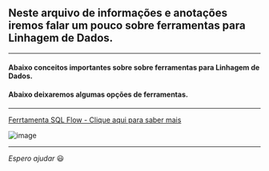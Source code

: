 ## Neste arquivo de informações e anotações iremos falar um pouco sobre ferramentas para Linhagem de Dados.

---

#### Abaixo conceitos importantes sobre sobre ferramentas para Linhagem de Dados.

#### Abaixo deixaremos algumas opções de ferramentas.

---

[Ferrtamenta SQL Flow - Clique aqui para saber mais](https://sqlflow.gudusoft.com/#/)

![image](https://github.com/Phelipe-Sempreboni/tutorials-informations-notes/assets/57469401/cc292475-9ca1-4f64-a6b0-a51c661a7c2c)

---

_Espero ajudar_ :smiley:
